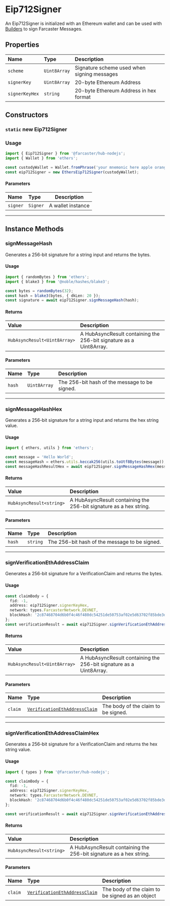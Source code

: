 # Eip712Signer

An Eip712Signer is initialized with an Ethereum wallet and can be used with [Builders](../builders/builders.md) to sign Farcaster Messages.

## Properties

| Name           | Type         | Description                                 |
| :------------- | :----------- | :------------------------------------------ |
| `scheme`       | `Uint8Array` | Signature scheme used when signing messages |
| `signerKey`    | `Uint8Array` | 20-byte Ethereum Address                    |
| `signerKeyHex` | `string`     | 20-byte Ethereum Address in hex format      |

## Constructors

### `static` new Eip712Signer

### Usage

```typescript
import { Eip712Signer } from '@farcaster/hub-nodejs';
import { Wallet } from 'ethers';

const custodyWallet = Wallet.fromPhrase('your mnemonic here apple orange banana');
const eip712Signer = new EthersEip712Signer(custodyWallet);
```

#### Parameters

| Name     | Type     | Description       |
| :------- | :------- | ----------------- |
| `signer` | `Signer` | A wallet instance |

---

## Instance Methods

### signMessageHash

Generates a 256-bit signature for a string input and returns the bytes.

#### Usage

```typescript
import { randomBytes } from 'ethers';
import { blake3 } from '@noble/hashes/blake3';

const bytes = randomBytes(32);
const hash = blake3(bytes, { dkLen: 20 });
const signature = await eip712Signer.signMessageHash(hash);
```

#### Returns

| Value                        | Description                                                        |
| :--------------------------- | :----------------------------------------------------------------- |
| `HubAsyncResult<Uint8Array>` | A HubAsyncResult containing the 256-bit signature as a Uint8Array. |

#### Parameters

| Name   | Type         | Description                                   |
| :----- | :----------- | :-------------------------------------------- |
| `hash` | `Uint8Array` | The 256-bit hash of the message to be signed. |

---

### signMessageHashHex

Generates a 256-bit signature for a string input and returns the hex string value.

#### Usage

```typescript
import { ethers, utils } from 'ethers';

const message = 'Hello World';
const messageHash = ethers.utils.keccak256(utils.toUtf8Bytes(message));
const messageHashResultHex = await eip712Signer.signMessageHashHex(messageHash);
```

#### Returns

| Value                    | Description                                                        |
| :----------------------- | :----------------------------------------------------------------- |
| `HubAsyncResult<string>` | A HubAsyncResult containing the 256-bit signature as a hex string. |

#### Parameters

| Name   | Type     | Description                                   |
| :----- | :------- | :-------------------------------------------- |
| `hash` | `string` | The 256-bit hash of the message to be signed. |

---

### signVerificationEthAddressClaim

Generates a 256-bit signature for a VerificationClaim and returns the bytes.

#### Usage

```typescript
const claimBody = {
  fid: -1,
  address: eip712Signer.signerKeyHex,
  network: types.FarcasterNetwork.DEVNET,
  blockHash: '2c87468704d6b0f4c46f480dc54251de50753af02e5d63702f85bde3da4f7a3d',
};
const verificationResult = await eip712Signer.signVerificationEthAddressClaim(claimBody);
```

#### Returns

| Value                        | Description                                                        |
| :--------------------------- | :----------------------------------------------------------------- |
| `HubAsyncResult<Uint8Array>` | A HubAsyncResult containing the 256-bit signature as a Uint8Array. |

#### Parameters

| Name    | Type                                                                             | Description                         |
| :------ | :------------------------------------------------------------------------------- | :---------------------------------- |
| `claim` | [`VerificationEthAddressClaim`](../modules/types.md#verificationethaddressclaim) | The body of the claim to be signed. |

---

### signVerificationEthAddressClaimHex

Generates a 256-bit signature for a VerificationClaim and returns the hex string value.

#### Usage

```typescript
import { types } from '@farcaster/hub-nodejs';

const claimBody = {
  fid: -1,
  address: eip712Signer.signerKeyHex,
  network: types.FarcasterNetwork.DEVNET,
  blockHash: '2c87468704d6b0f4c46f480dc54251de50753af02e5d63702f85bde3da4f7a3d',
};

const verificationResult = await eip712Signer.signVerificationEthAddressClaimHex(claimBody);
```

#### Returns

| Value                    | Description                                                        |
| :----------------------- | :----------------------------------------------------------------- |
| `HubAsyncResult<string>` | A HubAsyncResult containing the 256-bit signature as a hex string. |

#### Parameters

| Name    | Type                                                                             | Description                                     |
| :------ | :------------------------------------------------------------------------------- | :---------------------------------------------- |
| `claim` | [`VerificationEthAddressClaim`](../modules/types.md#verificationethaddressclaim) | The body of the claim to be signed as an object |
